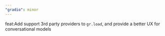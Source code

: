 ```yaml
---
"gradio": minor
---
```


feat:Add support 3rd party providers to `gr.load`, and provide a better UX for conversational models
